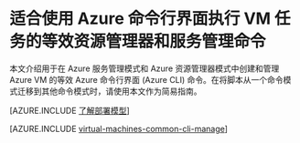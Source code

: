 <properties
	pageTitle="VM 任务的等效 Azure CLI 命令 | Azure"
	description="用于在 Azure 资源管理器和 Azure 服务管理模式下创建和管理 Azure VM 的等效 Azure CLI 命令"
	services="virtual-machines-windows"
	documentationCenter=""
	authors="dlepow"
	manager="timlt"
	editor=""
	tags="azure-resource-manager,azure-service-management"/>

<tags
	ms.service="virtual-machines-windows"
	ms.date="12/14/2015"
	wacn.date="02/26/2016"/>


# 适合使用 Azure 命令行界面执行 VM 任务的等效资源管理器和服务管理命令
本文介绍用于在 Azure 服务管理模式和 Azure 资源管理器模式中创建和管理 Azure VM 的等效 Azure 命令行界面 (Azure CLI) 命令。在将脚本从一个命令模式迁移到其他命令模式时，请使用本文作为简易指南。

[AZURE.INCLUDE [了解部署模型](../includes/learn-about-deployment-models-both-include.md)]

[AZURE.INCLUDE [virtual-machines-common-cli-manage](../includes/virtual-machines-common-cli-manage.md)]

<!---HONumber=Mooncake_0215_2016-->